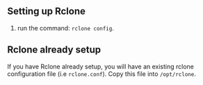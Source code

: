 ## Setting up Rclone

1. run the command: `rclone config`. 


## Rclone already setup
If you have Rclone already setup, you will have an existing rclone configuration file (i.e `rclone.conf`). Copy this file into `/opt/rclone`.

